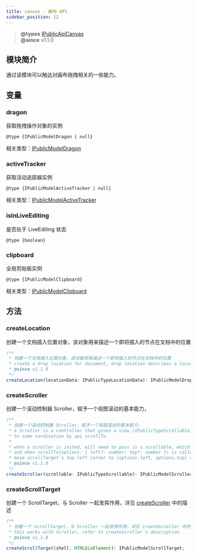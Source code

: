 ```yaml
---
title: canvas - 画布 API
sidebar_position: 12
---
```


> **@types** [IPublicApiCanvas](https://github.com/alibaba/lowcode-engine/blob/main/packages/types/src/shell/api/canvas.ts)<br/>
> **@since** v1.1.0


## 模块简介

通过该模块可以触达对画布拖拽相关的一些能力。

## 变量

### dragon

获取拖拽操作对象的实例

`@type {IPublicModelDragon | null}`


相关类型：[IPublicModelDragon](https://github.com/alibaba/lowcode-engine/blob/main/packages/types/src/shell/model/dragon.ts)

### activeTracker

获取活动追踪器实例

`@type {IPublicModelActiveTracker | null}`

相关类型：[IPublicModelActiveTracker](https://github.com/alibaba/lowcode-engine/blob/main/packages/types/src/shell/model/active-tracker.ts)

### isInLiveEditing

是否处于 LiveEditing 状态

`@type {boolean}`

### clipboard
全局剪贴板实例

`@type {IPublicModelClipboard}`

相关类型：[IPublicModelClipboard](https://github.com/alibaba/lowcode-engine/blob/main/packages/types/src/shell/model/clipboard.ts)

## 方法

### createLocation
创建一个文档插入位置对象，该对象用来描述一个即将插入的节点在文档中的位置

```typescript
/**
 * 创建一个文档插入位置对象，该对象用来描述一个即将插入的节点在文档中的位置
 * create a drop location for document, drop location describes a location in document
 * @since v1.1.0
 */
createLocation(locationData: IPublicTypeLocationData): IPublicModelDropLocation;
```

### createScroller
创建一个滚动控制器 Scroller，赋予一个视图滚动的基本能力，
```typescript
/**
 * 创建一个滚动控制器 Scroller，赋予一个视图滚动的基本能力，
 * a Scroller is a controller that gives a view (IPublicTypeScrollable) the ability scrolling
 * to some cordination by api scrollTo.
 *
 * when a scroller is inited, will need to pass is a scrollable, which has a scrollTarget.
 * and when scrollTo(options: { left?: number; top?: number }) is called, scroller will
 * move scrollTarget`s top-left corner to (options.left, options.top) that passed in.
 * @since v1.1.0
 */
createScroller(scrollable: IPublicTypeScrollable): IPublicModelScroller;

```

### createScrollTarget
创建一个 ScrollTarget，与 Scroller 一起发挥作用，详见 [createScroller](#createscroller) 中的描述

```typescript
/**
 * 创建一个 ScrollTarget，与 Scroller 一起发挥作用，详见 createScroller 中的描述
 * this works with Scroller, refer to createScroller`s description
 * @since v1.1.0
 */
createScrollTarget(shell: HTMLDivElement): IPublicModelScrollTarget;
```
